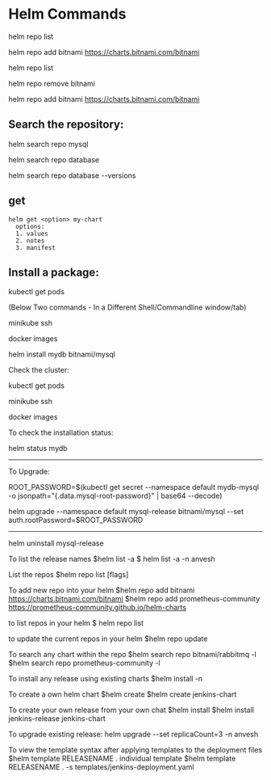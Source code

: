 # Helm Commands  

helm repo list

helm repo add bitnami https://charts.bitnami.com/bitnami

helm repo list

helm repo remove bitnami

helm repo add bitnami https://charts.bitnami.com/bitnami


## Search the repository:

helm search repo mysql

helm search repo database

helm search repo database --versions

## get  
```
helm get <option> my-chart
  options: 
  1. values
  2. notes
  3. manifest
```
## Install a package:

kubectl get pods

(Below Two commands - In a Different Shell/Commandline window/tab)

minikube ssh

docker images

helm install mydb bitnami/mysql

Check the cluster:

kubectl get pods

minikube ssh

docker images

To check the installation status:

helm status mydb



--------------------------------------------

To Upgrade:

ROOT_PASSWORD=$(kubectl get secret --namespace default mydb-mysql -o jsonpath="{.data.mysql-root-password}" | base64 --decode)

helm upgrade --namespace default mysql-release bitnami/mysql --set auth.rootPassword=$ROOT_PASSWORD

-------

helm uninstall mysql-release




To list the release names 
$helm list -a
$ helm list -a -n anvesh

List the repos
$helm repo list [flags]


To add new repo into your helm
$helm repo add bitnami https://charts.bitnami.com/bitnami
$helm repo add prometheus-community https://prometheus-community.github.io/helm-charts

to list repos in your helm
$ helm repo list

to update the current repos in your helm
$helm repo update

To search any chart within the repo
$helm search repo bitnami/rabbitmq -l
$helm search repo prometheus-community -l

To install any release using existing charts
$helm install <release-name> <chart-name> -n <namespace>

To create a own helm chart
$helm create <chart-name>
$helm create jenkins-chart

To create your own release from your own chat 
$helm install <release-name> <chart-name>
$helm install jenkins-release jenkins-chart

To upgrade existing release:
helm upgrade <release-name> <chart-name> --set replicaCount=3 -n anvesh


To view the template syntax after applying templates to the deployment files
$helm template RELEASENAME .
individual template 
$helm template RELEASENAME . -s templates/jenkins-deployment.yaml
